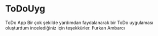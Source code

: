 # ToDoUyg
 ToDo App
 Bir çok şekilde yardımdan faydalanarak bir ToDo uygulaması oluşturdum incelediğiniz için teşekkürler.
 Furkan Ambarcı

